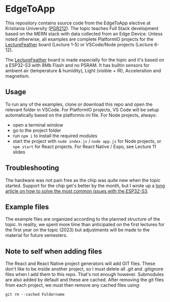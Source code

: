 # EdgeToApp
This repository contains source code from the EdgeToApp elective at Kristiania University ([PGR212](https://www.kristiania.no/en/syllabus/school-of-economics-innovation-and-technology/first-cycle-degree/pgr212/from-edge-to-app/)). The topic teaches Full Stack development based on the MERN stack with data collected from an Edge Device. Unless noted otherwise, all examples are complete PlatformIO projects for the [LectureFeather](https://github.com/jenschr/LectureFeather) board (Lecture 1-5) or VSCode/Node projects (Lecture 6-12).

The [LectureFeather](https://github.com/jenschr/LectureFeather) board is made especially for the topic and it's based on a ESP32-S3 with 8Mb Flash and no PSRAM. It has builtin sensors for ambient air (temperature & humidity), Light (visible + IR), Acceleration and magnetism.

## Usage
To run any of the examples, clone or download this repo and open the relevant folder in VSCode. For PlatformIO projects, VS Code will be setup automatically based on the platformio.ini file. For Node projects, always:

- open a terminal window
- go to the project folder
- run `npm i` to install the required modules
- start the project with `node index.js` / `node app.js` for Node projects, or `npm start` for React projects. For React Native / Expo, see Lecture 11 slides

## Troubleshooting
The hardware was not pain free as the chip was quite new when the topic started. Support for the chip get's better by the month, but I wrote up a [long article on how to solve the most common issues with the ESP32-S3](https://flashgamer.com/blog/comments/solving-platformio-issues-with-the-adafruit-feather-s3).

## Example files
The example files are organized according to the planned structure of the topic. In reality, we spent more time than anticipated on the first lectures for the first year on the topic (2023) but adjustments will be made to the material for future semesters.

## Note to self when adding files
The React and React Native project generators will add GIT files. These don't like to be inside another project, so I must delete all .git and .gitignore files when I add them to this repo. That's not enough however. Submodules are also added by default and these are cached. After removing the git files from each project, we must then remove any cached files using:

`git rm --cached Foldername`
